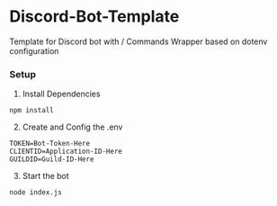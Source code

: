 # Discord-Bot-Template
Template for Discord bot with / Commands Wrapper based on dotenv configuration


### Setup


1. Install Dependencies
```
npm install
```

2. Create and Config the .env
```
TOKEN=Bot-Token-Here
CLIENTID=Application-ID-Here
GUILDID=Guild-ID-Here
```

3. Start the bot
```
node index.js
```




